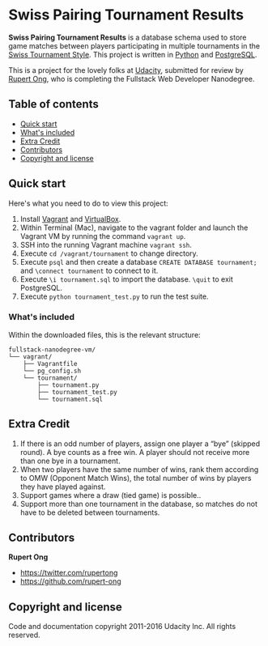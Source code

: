 # Swiss Pairing Tournament Results

**Swiss Pairing Tournament Results** is a database schema used to store game matches between players participating in multiple tournaments in the [Swiss Tournament Style](https://en.wikipedia.org/wiki/Swiss-system_tournament). This project is written in [Python](https://www.python.org) and [PostgreSQL](http://www.postgresql.org).

This is a project for the lovely folks at [Udacity](https://www.udacity.com), submitted for review by [Rupert Ong](http://twitter.com/rupertong), who is completing the Fullstack Web Developer Nanodegree.


## Table of contents

* [Quick start](#quick-start)
* [What's included](#whats-included)
* [Extra Credit](#extra-credit)
* [Contributors](#contributors)
* [Copyright and license](#copyright-and-license)


## Quick start

Here's what you need to do to view this project:

1. Install [Vagrant](https://www.vagrantup.com) and [VirtualBox](https://www.virtualbox.org).
2. Within Terminal (Mac), navigate to the vagrant folder and launch the Vagrant VM by running the command `vagrant up`.
3. SSH into the running Vagrant machine `vagrant ssh`. 
4. Execute `cd /vagrant/tournament` to change directory.
5. Execute `psql` and then create a database `CREATE DATABASE tournament;` and `\connect tournament` to connect to it.
6. Execute `\i tournament.sql` to import the database. `\quit` to exit PostgreSQL.
6. Execute `python tournament_test.py` to run the test suite.


### What's included

Within the downloaded files, this is the relevant structure:

```
fullstack-nanodegree-vm/
└── vagrant/
    ├── Vagrantfile
    └── pg_config.sh
    └── tournament/
        ├── tournament.py
        ├── tournament_test.py
        └── tournament.sql
```

## Extra Credit

1. If there is an odd number of players, assign one player a “bye” (skipped round). A bye counts as a free win. A player should not receive more than one bye in a tournament.
2. When two players have the same number of wins, rank them according to OMW (Opponent Match Wins), the total number of wins by players they have played against.
3. Support games where a draw (tied game) is possible..
4. Support more than one tournament in the database, so matches do not have to be deleted between tournaments.

## Contributors

**Rupert Ong**

* <https://twitter.com/rupertong>
* <https://github.com/rupert-ong>


## Copyright and license

Code and documentation copyright 2011-2016 Udacity Inc. All rights reserved.
